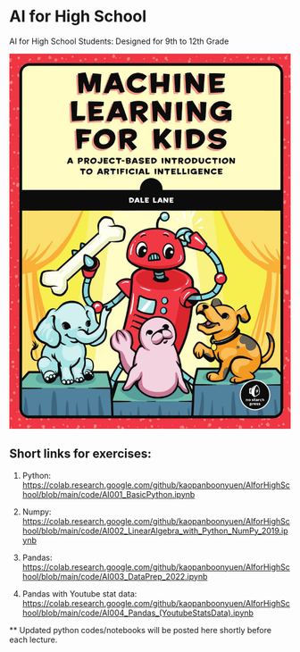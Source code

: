 # AI for High School

AI for High School Students: Designed for 9th to 12th Grade

![alt text](https://github.com/kaopanboonyuen/AIforHighSchool/raw/main/files/cover1.jpeg "join ds")

## Short links for exercises:

1. Python: https://colab.research.google.com/github/kaopanboonyuen/AIforHighSchool/blob/main/code/AI001_BasicPython.ipynb

2. Numpy: https://colab.research.google.com/github/kaopanboonyuen/AIforHighSchool/blob/main/code/AI002_LinearAlgebra_with_Python_NumPy_2019.ipynb

3. Pandas: https://colab.research.google.com/github/kaopanboonyuen/AIforHighSchool/blob/main/code/AI003_DataPrep_2022.ipynb

4. Pandas with Youtube stat data: https://colab.research.google.com/github/kaopanboonyuen/AIforHighSchool/blob/main/code/AI004_Pandas_(YoutubeStatsData).ipynb

** Updated python codes/notebooks will be posted here shortly before each lecture.

